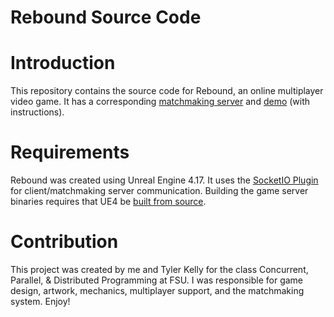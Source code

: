 Rebound Source Code
=========================

# Introduction
This repository contains the source code for Rebound, an online multiplayer video game.
It has a corresponding [matchmaking server](https://github.com/jwparsons/Rebound_MatchmakingServer) and [demo](https://github.com/jwparsons/Rebound_Demo) (with instructions).

# Requirements
Rebound was created using Unreal Engine 4.17.
It uses the [SocketIO Plugin](https://github.com/socketio/socket.io) for client/matchmaking server communication.
Building the game server binaries requires that UE4 be [built from source](https://docs.unrealengine.com/en-us/Programming/Development/BuildingUnrealEngine).

# Contribution
This project was created by me and Tyler Kelly for the class Concurrent, Parallel, & Distributed Programming at FSU.
I was responsible for game design, artwork, mechanics, multiplayer support, and the matchmaking system.
Enjoy!